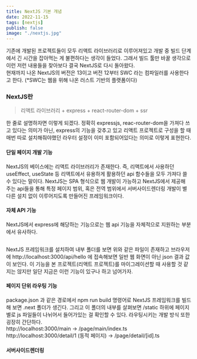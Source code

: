 ```yaml
---
title: NextJS 기본 개념
date: 2022-11-15
tags: [nextjs]
publish: false
image: "./nextjs.jpg"
---
```



기존에 개발된 프로젝트들이 모두 리액트 라이브러리로 이루어져있고 개발 중 빌드 단계에서 긴 시간을 잡아먹는 게 불편하다는 생각이 들었다. 그래서 빌드 툴만 바꿀 생각으로 이런 저런 내용들을 찾아보다 결국 NextJS로 다시 돌아왔다.   
현재까지 나온 NextJS의 버전은 13이고 버전 12부터 SWC 라는 컴파일러를 사용한다고 한다. (*SWC는 웹을 위해 나온 러스트 기반의 플랫폼이다)   

### NextJS란
> 리액트 라이브러리 + express + react-router-dom + ssr   

한 줄로 설명하자면 이렇게 되겠다. 정확히 expressjs, reac-router-dom을 가져다 쓰고 있다는 의미가 아닌, express의 기능을 갖추고 있고 리액트 프로젝트로 구성을 할 때 매번 따로 설치해줘야했던 라우터 설정이 이미 포함되어있다는 의미로 이렇게 표현한다.   

#### 단일 페이지 개발 기능
NextJS의 베이스에는 리액트 라이브러리가 존재한다. 즉, 리액트에서 사용하던 useEffect, useState 등 리액트에서 유용하게 활용하던 api 함수들을 모두 가져다 쓸 수 있다는 말이다. NextJS는 SPA 형식으로 웹 개발이 가능하고 NextJS에서 제공해 주는 api들을 통해 특정 페이지 범위, 혹은 전역 범위에서 서버사이드렌더링 개발이 별다른 설치 없이 이루어지도록 만들어진 프레임워크이다.   

#### 자체 API 기능
NextJS에서 express에 해당하는 기능으로는 웹 api 기능을 자체적으로 지원하는 부분에서 유사하다.   
```js

```
NextJS 프레임워크를 설치하여 내부 폴더를 보면 위와 같은 파일이 존재하고 브라우저에 http://localhost:3000/api/hello 에 접속해보면 일반 웹 화면이 아닌 json 결과 값이 보인다. 이 기능을 본 프로젝트(리액트 프로젝트)를 마이그레이션할 때 사용할 것 같지는 않지만 일단 지금은 이런 기능이 있구나 하고 넘어가자.   

#### 페이지 단위 라우팅 기능
package.json 과 같은 경로에서 npm run build 명령어로 NextJS 프레임워크를 빌드해 보면 .next 폴더가 생긴다. 그리고 이 폴더의 내부를 살펴보면 /static 하위에 페이지별로 js 파일들이 나뉘어서 들어가있는 걸 확인할 수 있다. 라우팅시키는 개발 방식 또한 굉장히 간단하다.   
http://localhost:3000/main -> /page/main/index.ts   
http://localhost:3000/detail/1 (동적 페이지) -> /page/detail/[id].ts


#### 서버사이드렌더링
